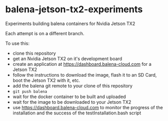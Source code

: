 # balena-jetson-tx2-experiments
Experiments building balena containers for Nvidia Jetson TX2

Each attempt is on a different branch.

To use this:
- clone this repository
- get an Nvidia Jetson TX2 on it's development board
- create an application at https://dashboard.balena-cloud.com for a Jetson TX2
- follow the instructions to download the image, flash it to an SD Card, boot the Jetson TX2 with it, etc.
- add the balena git remote to your clone of this repository
- `git push balena`
- wait for the docker container to be built and uploaded
- wait for the image to be downloaded to your Jetson TX2
- use https://dashboard.balena-cloud.com to monitor the progress of the installation and the success of the testInstallation.bash script